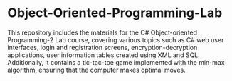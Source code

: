 # Object-Oriented-Programming-Lab
This repository includes the materials for the C# Object-oriented Programming-2 Lab course, covering various topics such as C# web user interfaces, login and registration screens, encryption-decryption applications, user information tables created using XML and SQL. Additionally, it contains a tic-tac-toe game implemented with the min-max algorithm, ensuring that the computer makes optimal moves.

